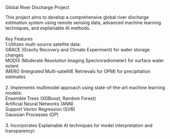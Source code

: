 Global River Discharge Project

This project aims to develop a comprehensive global river discharge estimation system using remote sensing data, advanced machine learning techniques, and explainable AI methods. \
\
Key Features \
1.Utilizes multi-source satellite data: \
  GRACE (Gravity Recovery and Climate Experiment) for water storage changes\
  MODIS (Moderate Resolution Imaging Spectroradiometer) for surface water extent\
  IMERG (Integrated Multi-satellitE Retrievals for GPM) for precipitation estimates\
  \
2. Implements multimodel approach using state-of-the-art machine learning models:\
  Ensemble Trees (XGBoost, Random Forest)\
  Artificial Neural Networks (ANN)\
  Support Vector Regression (SVR)\
  Gaussian Processes (GP)\
  \
3. Incorporates Explainable AI techniques for model interpretation and transparency\
